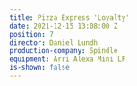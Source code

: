 ```yaml
---
title: Pizza Express 'Loyalty'
date: 2021-12-15 13:08:00 Z
position: 7
director: Daniel Lundh
production-company: Spindle
equipment: Arri Alexa Mini LF
is-shown: false
---
```


